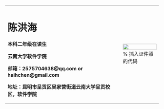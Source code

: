 <table border="0">
  <tr>
    <td width="75%">
      <h1>陈洪海</h1>
      <p><b>本科二年级在读生</b></p>
      <p><b>云南大学软件学院</b></p>
      <p><b>邮箱：2575704638@qq.com or haihchen@gmail.com</b></p>
      <p><b>地址：昆明市呈贡区吴家营街道云南大学呈贡校区，软件学院</b></p>
    </td>
    <td width="25%">
      <img src="/zhengjianzhao.jpg" width="100%">      % 插入证件照的代码
    </td>
  </tr>
</table>

